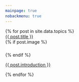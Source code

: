 ```yaml
---
mainpage: true 
nobackmenu: true
---
```


<main class="home" >
    <div id="grid" class="row flex-grid float-right">
    {% for post in site.data.topics %}
        <article id="{{ post.title | remove: ' ' }}" class="box-item" itemscope="itemscope" itemtype="http://schema.org/BlogPosting" itemprop="blogPost">
            <span class="category">
                <a href="{{ post.url | prepend: site.baseurl }}">
                    <span class="float-left">{{ post.title }}</span>
                </a>
            </span>
            <div class="box-body">
                {% if post.image %}
                    <div class="cover">
                        <a href="{{ post.url | prepend: site.baseurl }}" {%if isnewpost %}class="new-post"{% endif %}>
                            <img src="/img/placeholder.png" data-url="{{ post.image }}" class="preload">
                        </a>
                    </div>
                {% endif %}
                <div class="box-info">
                    <a class="post-link" href="{{ post.url | prepend: site.baseurl }}">
                        <p class="description">{{ post.introduction }}</p>
                    </a>
                </div>
            </div>
        </article>
    {% endfor %}
    </div>	
</main>